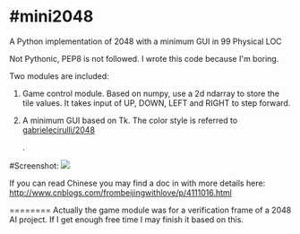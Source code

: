 #mini2048
========
A Python implementation of 2048 with a minimum GUI in 99 Physical LOC

Not Pythonic, PEP8 is not followed. I wrote this code because I'm boring.

Two modules are included:

1) Game control module. Based on numpy, use a 2d ndarray to store the tile values. It takes input of UP, DOWN, LEFT and RIGHT to step forward. 

2) A minimum GUI based on Tk. The color style is referred to <a href="https://github.com/gabrielecirulli/2048">gabrielecirulli/2048</a></p>.

#Screenshot:
![](https://github.com/frombeijingwithlove/mini2048/blob/master/Screenshot.png)

If you can read Chinese you may find a doc in with more details here:
http://www.cnblogs.com/frombeijingwithlove/p/4111016.html

========
Actually the game module was for a verification frame of a 2048 AI project. If I get enough free time I may finish it based on this.
